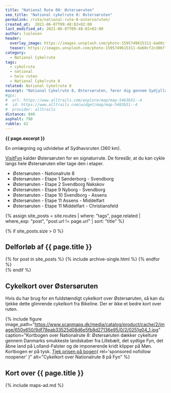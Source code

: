 ```yaml
---
title: "National Rute 08: Østersøruten"
seo_title: "National cykelrute 8: Østersøruten"
permalink: /rute/national-rute-8-ostersoruten/
created_at:  2021-06-07T09:48:02+02:00
last_modified_at: 2021-06-07T09:48:02+02:00
author: lsolesen
header:
  overlay_image: https://images.unsplash.com/photo-1595749615311-da60cf2cd86f?ixid=MnwxMjA3fDB8MHxwaG90by1wYWdlfHx8fGVufDB8fHx8&ixlib=rb-1.2.1&auto=format&fit=crop&w=1920&q=80
  teaser: https://images.unsplash.com/photo-1595749615311-da60cf2cd86f?ixid=MnwxMjA3fDB8MHxwaG90by1wYWdlfHx8fGVufDB8fHx8&ixlib=rb-1.2.1&auto=format&fit=crop&w=400&q=80
category:
  - National Cykelrute
tags:
  - cykelrute
  - national
  - hele ruten
  - National Cykelrute 8
related: National Cykelrute 8
excerpt: "National Cykelrute 8, Østersøruten, fører dig gennem Sydjylland og derfra over Sydøøerne på en varieret tur gennem landet og langs vandet. Det er en hyggelig rute, som følger Østersøen hele 840 kilometer, og du kan cykle forbi det sydfynske øhav og fortsætte til Falster, Bogø, Møn og Sjælland."
#gps:
#  url: https://www.alltrails.com/explore/map/map-5463b51--4
#  id: https://www.alltrails.com/widget/map/map-5463b51--4
#  provider: alltrails
distance: 840
asphalt: 798
rubble: 42
---
```


**{{ page.excerpt }}**

En omlægning og udvidelse af Sydhavsruten (360 km).

[VisitFyn](https://www.visitfyn.dk/fyn/cykelferie/fynske-cykelruter) kalder Østersøruten for en signaturrute. De foreslår, at du kan cykle langs hele Østersøruten eller tage den i etaper.

- Østersøruten - Nationalrute 8
- Østersøruten - Etape 1 Sønderborg - Svendborg
- Østersøruten - Etape 2 Svendborg Nakskov
- Østersøruten - Etape 9 Nyborg - Svendborg
- Østersøruten - Etape 10 Svendborg - Assens
- Østersøruten - Etape 11 Assens - Middelfart
- Østersøruten - Etape 11 Middelfart - Christiansfeld

{% assign site_posts = site.routes | where: "tags", page.related | where_exp: "post", "post.url != page.url" | sort: "title" %}

{% if site_posts.size > 0 %}

## Delforløb af {{ page.title }}

<div class="feature__wrapper">
  {% for post in site_posts %}
    {% include archive-single.html %}
  {% endfor %}
</div>
{% endif %}

## Cykelkort over Østersøruten

Hvis du har brug for en fuldstændigt cykelkort over Østersøruten, så kan du tjekke dette glimrende cykelkort fra Bikeline. Der er ikke et bedre kort over ruten.

{% include figure image_path="https://www.scanmaps.dk/media/catalog/product/cache/2/image/650x650/9df78eab33525d08d6e5fb8d27136e95/0/2/0251g04_1.jpg" caption="Kortbogen over Nationalrute 8: Østersøruten dækker cykelture gennem Danmarks smukkeste landskaber fra Lillebælt, det sydlige Fyn, det åbne land på Lolland-Falster og de imponerende kridt klipper på Møn. Kortbogen er på tysk. [Tjek prisen på bogen](https://www.scanmaps.dk/0251g04?G=020){ rel='sponsored nofollow noopener' }" alt="Cykelkort over Nationalrute 8 på Fyn" %}

## Kort over {{ page.title }}

{% include maps-ad.md %}
